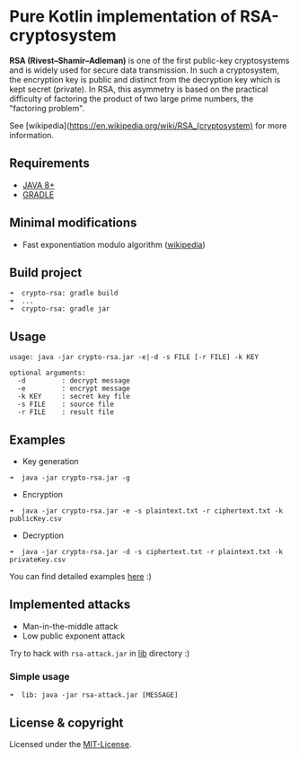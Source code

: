 # Pure Kotlin implementation of RSA-cryptosystem
**RSA (Rivest–Shamir–Adleman)** is one of the first public-key cryptosystems and is widely used for secure data transmission. 
In such a cryptosystem, the encryption key is public and distinct from the decryption key which is kept secret (private). 
In RSA, this asymmetry is based on the practical difficulty of factoring the product of two large prime numbers, the "factoring problem".

See [wikipedia](https://en.wikipedia.org/wiki/RSA_(cryptosystem) for more information.

## Requirements
- [JAVA 8+](https://www.java.com/en/download/)
- [GRADLE](https://docs.gradle.org/current/userguide/installation.html#installing_with_a_package_manager)

## Minimal modifications
- Fast exponentiation modulo algorithm ([wikipedia](https://en.wikipedia.org/wiki/Modular_exponentiation))

## Build project
    ➜  crypto-rsa: gradle build
    ➜  ...
    ➜  crypto-rsa: gradle jar

## Usage 

    usage: java -jar crypto-rsa.jar -e|-d -s FILE [-r FILE] -k KEY

```
optional arguments:
  -d         : decrypt message
  -e         : encrypt message
  -k KEY     : secret key file
  -s FILE    : source file
  -r FILE    : result file
```

## Examples
- Key generation
```
➜  java -jar crypto-rsa.jar -g
```
- Encryption
```
➜  java -jar crypto-rsa.jar -e -s plaintext.txt -r ciphertext.txt -k publicKey.csv
```
- Decryption
```
➜  java -jar crypto-rsa.jar -d -s ciphertext.txt -r plaintext.txt -k privateKey.csv
```

You can find detailed examples [here](https://github.com/staboss/crypto-rsa/tree/master/example) :)

## Implemented attacks
- Man-in-the-middle attack
- Low public exponent attack

Try to hack with `rsa-attack.jar` in [lib](https://github.com/staboss/crypto-rsa/tree/master/lib) directory :)
### Simple usage

    ➜  lib: java -jar rsa-attack.jar [MESSAGE]

## License & copyright
Licensed under the [MIT-License](LICENSE.md).